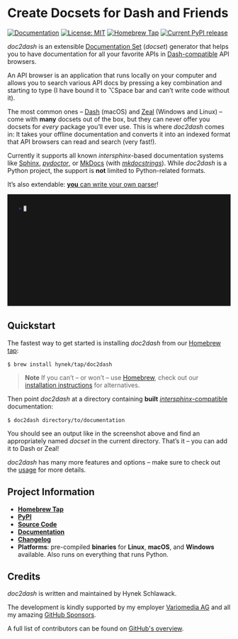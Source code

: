 # Create Docsets for Dash and Friends

[![Documentation](https://img.shields.io/badge/Docs-Read%20The%20Docs-black)](https://doc2dash.hynek.me/)
[![License: MIT](https://img.shields.io/badge/license-MIT-C06524)](https://github.com/hynek/doc2dash/blob/main/LICENSE)
[![Homebrew Tap](https://img.shields.io/badge/Homebrew-tap-brown)](https://github.com/hynek/homebrew-tap)
[![Current PyPI release](https://img.shields.io/pypi/v/doc2dash)](https://pypi.org/project/doc2dash/)

<!-- begin-short -->

*doc2dash* is an extensible [Documentation Set](https://developer.apple.com/library/archive/documentation/DeveloperTools/Conceptual/Documentation_Sets/010-Overview_of_Documentation_Sets/docset_overview.html#//apple_ref/doc/uid/TP40005266-CH13-SW6) (*docset*) generator that helps you to have documentation for all your favorite APIs in [Dash-compatible](https://kapeli.com/dash/) API browsers.

An API browser is an application that runs locally on your computer and allows you to search various API docs by pressing a key combination and starting to type (I have bound it to ⌥Space bar and can’t write code without it).

The most common ones – [Dash](https://kapeli.com/dash) (macOS) and [Zeal](https://zealdocs.org) (Windows and Linux) – come with **many** docsets out of the box, but they can never offer you docsets for *every* package you’ll ever use.
This is where *doc2dash* comes in:
It takes your offline documentation and converts it into an indexed format that API browsers can read and search (very fast!).

Currently it supports all known *intersphinx*-based documentation systems like [Sphinx](https://www.sphinx-doc.org/), [*pydoctor*](https://github.com/twisted/pydoctor), or [MkDocs](https://www.mkdocs.org) (with [*mkdocstrings*](https://mkdocstrings.github.io)).
While *doc2dash* is a Python project, the support is **not** limited to Python-related formats.

It’s also extendable: [**you** can write your own parser](https://doc2dash.hynek.me/en/latest/extending/)!

![doc2dash Session](docs/doc2dash-session.gif)


## Quickstart

The fastest way to get started is installing *doc2dash* from our [Homebrew tap](https://github.com/hynek/homebrew-tap):

```shell
$ brew install hynek/tap/doc2dash
```

> **Note**
> If you can’t – or won’t – use [Homebrew](https://brew.sh), check out our [installation instructions](https://doc2dash.hynek.me/en/latest/installation/) for alternatives.

Then point *doc2dash* at a directory containing **built** [*intersphinx*-compatible](https://doc2dash.hynek.me/en/stable/formats/) documentation:

```shell
$ doc2dash directory/to/documentation
```

You should see an output like in the screenshot above and find an appropriately named *docset* in the current directory.
That’s it – you can add it to Dash or Zeal!

*doc2dash* has many more features and options – make sure to check out the [usage](https://doc2dash.hynek.me/en/stable/usage/) for more details.


## Project Information

- [**Homebrew Tap**](https://github.com/hynek/homebrew-tap)
- [**PyPI**](https://pypi.org/project/doc2dash/)
- [**Source Code**](https://github.com/hynek/doc2dash)
- [**Documentation**](https://doc2dash.rtfd.io/)
- [**Changelog**](https://github.com/hynek/doc2dash/blob/main/CHANGELOG.md)
- **Platforms**: pre-compiled **binaries** for **Linux**, **macOS**, and **Windows** available.
  Also runs on everything that runs Python.


## Credits

*doc2dash* is written and maintained by Hynek Schlawack.

The development is kindly supported by my employer [Variomedia AG](https://www.variomedia.de/) and all my amazing [GitHub Sponsors](https://github.com/sponsors/hynek).

A full list of contributors can be found on [GitHub's overview](https://github.com/hynek/doc2dash/graphs/contributors).
